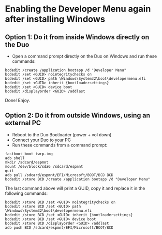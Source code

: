 # Enabling the Developer Menu again after installing Windows
## Option 1: Do it from inside Windows directly on the Duo

- Open a command prompt directly on the Duo on Windows and run these commands:

```
bcdedit /create /application bootapp /d "Developer Menu"
bcdedit /set <GUID> nointegritychecks on
bcdedit /set <GUID> path \Windows\System32\boot\developermenu.efi
bcdedit /set <GUID> inherit {bootloadersettings}
bcdedit /set <GUID> device boot
bcdedit /displayorder <GUID> /addlast
```

Done! Enjoy.

## Option 2: Do it from outside Windows, using an external PC

- Reboot to the Duo Bootloader (power + vol down)
- Connect your Duo to your PC
- Run these commands from a command prompt:

```
fastboot boot twrp.img
adb shell
mkdir /sdcard/espmnt
mount /dev/block/sda6 /sdcard/espmnt
quit
adb pull /sdcard/espmnt/EFI/Microsoft/BOOT/BCD BCD
bcdedit /store BCD /create /application bootapp /d "Developer Menu"
```
The last command above will print a GUID, copy it and replace it in the following commands:
```
bcdedit /store BCD /set <GUID> nointegritychecks on
bcdedit /store BCD /set <GUID> path \Windows\System32\boot\developermenu.efi
bcdedit /store BCD /set <GUID> inherit {bootloadersettings}
bcdedit /store BCD /set <GUID> device boot
bcdedit /store BCD /displayorder <GUID> /addlast
adb push BCD /sdcard/espmnt/EFI/Microsoft/BOOT/BCD
```
